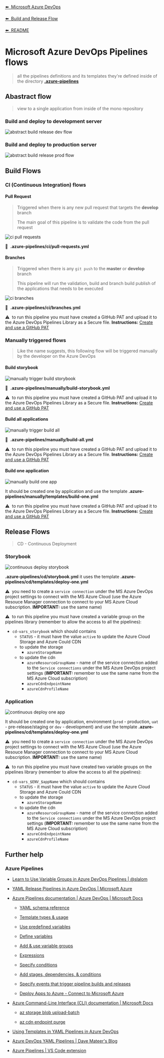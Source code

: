 [⬅️&nbsp;&nbsp;Microsoft Azure DevOps](azure-devops.md)

[⬅️&nbsp;&nbsp;Build and Release Flow](README.md)

[⬅️&nbsp;&nbsp;README](../../README.md)

# Microsoft Azure DevOps Pipelines flows

> all the pipelines definitions and its templates they're defined inside of the directory **[.azure-pipelines](../../.azure-pipelines)**

## Abastract flow

> view to a single application from inside of the mono repository

### Build and deploy to development server

![abstract build release dev flow](assets/abstract_build-cd_dev_flow.png)

### Build and deploy to production server

![abstract build release prod flow](assets/abstract_build-cd_prod_flow.png)

## Build Flows

### CI (Continuous Integration) flows

#### Pull Request

> Triggered when there is any new pull request that targets the **develop** branch
>
> The main goal of this pipeline is to validate the code from the pull request

![ci pull requests](assets/ci_pull-requests.png)

📝&nbsp;&nbsp;**.azure-pipelines/ci/pull-requests.yml**

#### Branches

> Triggered when there is any `git push` to the **master** or **develop** branch
>
> This pipeline will run the validation, build and branch build publish of the applications that needs to be executed

![ci branches](assets/ci_branches.png)

📝&nbsp;&nbsp;**.azure-pipelines/ci/branches.yml**

⚠️&nbsp;&nbsp;to run this pipeline you must have created a GitHub PAT and upload it to the Azure DevOps Pipelines Library as a Secure file. **Instructions:** [Create and use a GitHub PAT](github-pat.md)

### Manually triggered flows

> Like the name suggests, this following flow will be triggered manually by the developer on the Azure DevOps

#### Build storybook

![manually trigger build storybook](assets/manually_build_storybook.png)

📝&nbsp;&nbsp;**.azure-pipelines/manually/build-storybook.yml**

⚠️&nbsp;&nbsp;to run this pipeline you must have created a GitHub PAT and upload it to the Azure DevOps Pipelines Library as a Secure file. **Instructions:** [Create and use a GitHub PAT](github-pat.md)

#### Build all applications

![manually trigger build all](assets/manually_build_all.png)

📝&nbsp;&nbsp;**.azure-pipelines/manually/build-all.yml**

⚠️&nbsp;&nbsp;to run this pipeline you must have created a GitHub PAT and upload it to the Azure DevOps Pipelines Library as a Secure file. **Instructions:** [Create and use a GitHub PAT](github-pat.md)

#### Build one application

![manually build one app](assets/manually_build_one.png)

It should be created one by application and use the template **.azure-pipelines/manually/templates/build-one.yml**

⚠️&nbsp;&nbsp;to run this pipeline you must have created a GitHub PAT and upload it to the Azure DevOps Pipelines Library as a Secure file. **Instructions:** [Create and use a GitHub PAT](github-pat.md)

## Release Flows

> CD - Continuous Deployment

### Storybook

![continuous deploy storybook](assets/cd_storybook.png)

**.azure-pipelines/cd/storybook.yml** it uses the template **.azure-pipelines/cd/templates/deploy-one.yml**

⚠️&nbsp;&nbsp;you need to create a `service connection` under the MS Azure DevOps project settings to connect with the MS Azure Cloud (use the Azure Resouce Manager connection to connect to your MS Azure Cloud subscription. **IMPORTANT:** use the same name)

⚠️&nbsp;&nbsp;to run this pipeline you must have created a variable group on the pipelines library (remember to allow the access to all the pipelines):

- `cd-vars_storybook` which should contains
  - `STATUS` - it must have the value `active` to update the Azure Cloud Storage and Azure Could CDN
  - to update the storage
    - `azureStorageName`
  - to update the cdn
    - `azureResourceGroupName` - name of the service connection added to the `Service connections` under the MS Azure DevOps project settings (**IMPORTANT:** remember to use the same name from the MS Azure Cloud subscription)
    - `azureCdnEndpointName`
    - `azureCdnProfileName`

### Application

![continuous deploy one app](assets/cd_app.png)

It should be created one by application, environment (`prod` - production, `uat` - pre-release/staging or `dev` - development) and use the template **.azure-pipelines/cd/templates/deploy-one.yml**

⚠️&nbsp;&nbsp;you need to create a `service connection` under the MS Azure DevOps project settings to connect with the MS Azure Cloud (use the Azure Resouce Manager connection to connect to your MS Azure Cloud subscription. **IMPORTANT:** use the same name)

⚠️&nbsp;&nbsp;to run this pipeline you must have created two variable groups on the pipelines library (remember to allow the access to all the pipelines):

- `cd-vars_$ENV_$appName` which should contains
  - `STATUS` - it must have the value `active` to update the Azure Cloud Storage and Azure Could CDN
  - to update the storage
    - `azureStorageName`
  - to update the cdn
    - `azureResourceGroupName` - name of the service connection added to the `Service connections` under the MS Azure DevOps project settings (**IMPORTANT:** remember to use the same name from the MS Azure Cloud subscription)
    - `azureCdnEndpointName`
    - `azureCdnProfileName`

## Further help

### Azure Pipelines

- [Learn to Use Variable Groups in Azure DevOps Pipelines | @slalom](https://medium.com/slalom-technology/learn-to-use-variable-groups-in-azure-devops-pipelines-203a485b4731)

- [YAML Release Pipelines in Azure DevOps | Microsoft Azure](https://azure.microsoft.com/en-us/resources/videos/build-2019-yaml-release-pipelines-in-azure-devops/)

- [Azure Pipelines documentation | Azure DevOps | Microsoft Docs](https://docs.microsoft.com/en-us/azure/devops/pipelines/?view=azure-devops)

  - [YAML schema reference](https://docs.microsoft.com/en-us/azure/devops/pipelines/yaml-schema?view=azure-devops&tabs=schema%2Cparameter-schema)

  - [Template types & usage](https://docs.microsoft.com/en-us/azure/devops/pipelines/process/templates?view=azure-devops)

  - [Use predefined variables](https://docs.microsoft.com/en-us/azure/devops/pipelines/build/variables?view=azure-devops&tabs=yaml)

  - [Define variables](https://docs.microsoft.com/en-us/azure/devops/pipelines/process/variables?view=azure-devops&tabs=yaml%2Cbatch)

  - [Add & use variable groups](https://docs.microsoft.com/en-us/azure/devops/pipelines/library/variable-groups?view=azure-devops&tabs=yaml)

  - [Expressions](https://docs.microsoft.com/en-us/azure/devops/pipelines/process/expressions?view=azure-devops)

  - [Specify conditions](https://docs.microsoft.com/en-us/azure/devops/pipelines/process/conditions?view=azure-devops&tabs=yaml)

  - [Add stages, dependencies, & conditions](https://docs.microsoft.com/en-us/azure/devops/pipelines/process/stages?view=azure-devops&tabs=yaml)

  - [Specify events that trigger pipeline builds and releases](https://docs.microsoft.com/en-us/azure/devops/pipelines/build/triggers?view=azure-devops&tabs=yaml)

  - [Deploy Apps to Azure - Connect to Microsoft Azure](https://docs.microsoft.com/en-us/azure/devops/pipelines/library/connect-to-azure)

- [Azure Command-Line Interface (CLI) documentation | Microsoft Docs](https://docs.microsoft.com/en-us/cli/azure/)

  - [az storage blob upload-batch](https://docs.microsoft.com/en-us/cli/azure/storage/blob?view=azure-cli-latest#az_storage_blob_upload_batch)

  - [az cdn endpoint purge](https://docs.microsoft.com/en-us/cli/azure/cdn/endpoint?view=azure-cli-latest#az_cdn_endpoint_purge)

- [Using Templates in YAML Pipelines in Azure DevOps](https://jpearson.blog/2019/10/01/using-templates-in-yaml-pipelines-in-azure-devops/)

- [Azure DevOps YAML Pipelines | Dave Mateer's Blog](https://davemateer.com/2019/03/21/Azure-DevOps-YAML-Pipelines)

- [Azure Pipelines | VS Code extension](https://marketplace.visualstudio.com/items?itemName=ms-azure-devops.azure-pipelines)

